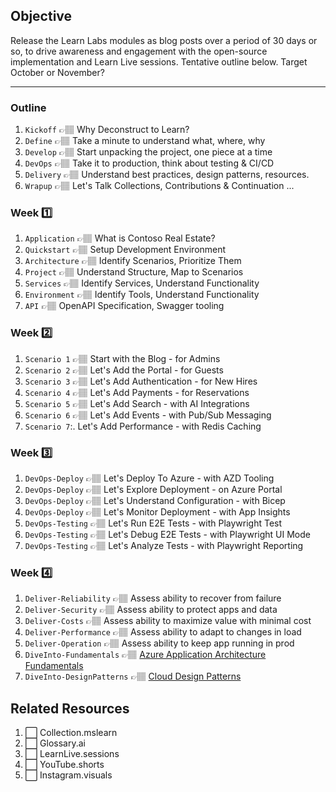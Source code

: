## Objective

Release the Learn Labs modules as blog posts over a period of 30 days or so, to drive awareness and engagement with the open-source implementation and Learn Live sessions. Tentative outline below. Target October or November?

---

### Outline 
1. `Kickoff` 👉🏽 Why Deconstruct to Learn? 
1. `Define`  👉🏽 Take a minute to understand what, where, why
1. `Develop` 👉🏽 Start unpacking the project, one piece at a time
1. `DevOps`  👉🏽 Take it to production, think about testing & CI/CD
1. `Delivery`  👉🏽 Understand best practices, design patterns, resources.
1. `Wrapup` 👉🏽 Let's Talk Collections, Contributions & Continuation ...

### Week 1️⃣

1. `Application` 👉🏽 What is Contoso Real Estate?
1. `Quickstart` 👉🏽 Setup Development Environment
1. `Architecture` 👉🏽 Identify Scenarios, Prioritize Them
1. `Project` 👉🏽 Understand Structure, Map to Scenarios
1. `Services` 👉🏽 Identify Services, Understand Functionality
1. `Environment` 👉🏽 Identify Tools, Understand Functionality
1. `API` 👉🏽 OpenAPI Specification, Swagger tooling

### Week 2️⃣
1. `Scenario 1` 👉🏽 Start with the Blog - for Admins
1. `Scenario 2` 👉🏽 Let's Add the Portal - for Guests
1. `Scenario 3` 👉🏽 Let's Add Authentication - for New Hires
1. `Scenario 4` 👉🏽 Let's Add Payments - for Reservations
1. `Scenario 5` 👉🏽 Let's Add Search - with AI Integrations
1. `Scenario 6` 👉🏽 Let's Add Events - with Pub/Sub Messaging
1. `Scenario 7`:. Let's Add Performance - with Redis Caching

### Week 3️⃣
1. `DevOps-Deploy` 👉🏽 Let's Deploy To Azure - with AZD Tooling
1. `DevOps-Deploy` 👉🏽 Let's Explore Deployment - on Azure Portal
1. `DevOps-Deploy` 👉🏽 Let's Understand Configuration - with Bicep
1. `DevOps-Deploy` 👉🏽 Let's Monitor Deployment - with App Insights
1. `DevOps-Testing` 👉🏽 Let's Run E2E Tests - with Playwright Test 
1. `DevOps-Testing` 👉🏽 Let's Debug E2E Tests - with Playwright UI Mode
1. `DevOps-Testing` 👉🏽 Let's Analyze Tests - with Playwright Reporting

### Week 4️⃣
1. `Deliver-Reliability` 👉🏽 Assess ability to recover from failure
1. `Deliver-Security` 👉🏽 Assess ability to protect apps and data
1. `Deliver-Costs` 👉🏽 Assess ability to maximize value with minimal cost
1. `Deliver-Performance` 👉🏽 Assess ability to adapt to changes in load
1. `Deliver-Operation` 👉🏽 Assess ability to keep app running in prod
1. `DiveInto-Fundamentals` 👉🏽 [Azure Application Architecture Fundamentals](https://learn.microsoft.com/en-us/azure/architecture/guide/)
1. `DiveInto-DesignPatterns` 👉🏽 [Cloud Design Patterns](https://learn.microsoft.com/en-us/azure/architecture/patterns/)

## Related Resources
1. ⬜️ Collection.mslearn
2. ⬜️  Glossary.ai
3. ⬜️  LearnLive.sessions
4. ⬜️ YouTube.shorts
5. ⬜️  Instagram.visuals
